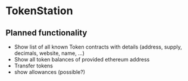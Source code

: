 # TokenStation

## Planned functionality

 * Show list of all known Token contracts with details (address, supply, decimals, website, name, ...)
 * Show all token balances of provided ethereum address
 * Transfer tokens
 * show allowances (possible?)
 
 

